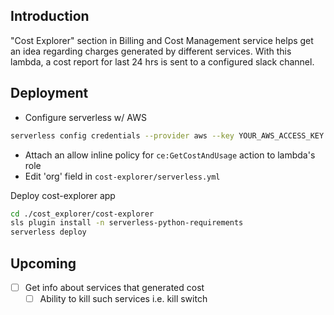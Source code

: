 ## Introduction

"Cost Explorer" section in Billing and Cost Management service helps get an idea regarding charges generated by different services.
With this lambda, a cost report for last 24 hrs is sent to a configured slack channel.

## Deployment

- Configure serverless w/ AWS
```bash
serverless config credentials --provider aws --key YOUR_AWS_ACCESS_KEY --secret YOUR_AWS_SECRET_KEY
```
- Attach an allow inline policy for `ce:GetCostAndUsage` action to lambda's role
- Edit 'org' field in `cost-explorer/serverless.yml`

Deploy cost-explorer app
```bash
cd ./cost_explorer/cost-explorer
sls plugin install -n serverless-python-requirements
serverless deploy
```

## Upcoming

- [ ] Get info about services that generated cost
  - [ ] Ability to kill such services i.e. kill switch